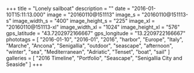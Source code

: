 +++
title = "Lonely sailboat"
description = ""
date = "2016-01-10T15:11:13.000"
image = "20160110@151113"
image_s = "20160110@151113-s"
image_width_s = "400"
image_height_s = "225"
image_xl = "20160110@151113-xl"
image_width_xl = "1024"
image_height_xl = "576"
gps_latitude = "43.7202972166667"
gps_longitude = "13.2209722166667"
phototags = [ "2016-01-10", "2016-01", "2016", "harbor", "Europe", "Italy", "Marche", "Ancona", "Senigallia", "outdoor", "seascape", "afternoon", "winter", "sea", "Mediterranean", "Adriatic", "Tenset", "boat", "sail" ]
galleries = [ "2016 Timeline", "Portfolio", "Seascape", "Senigallia City and Seaside" ]
+++
